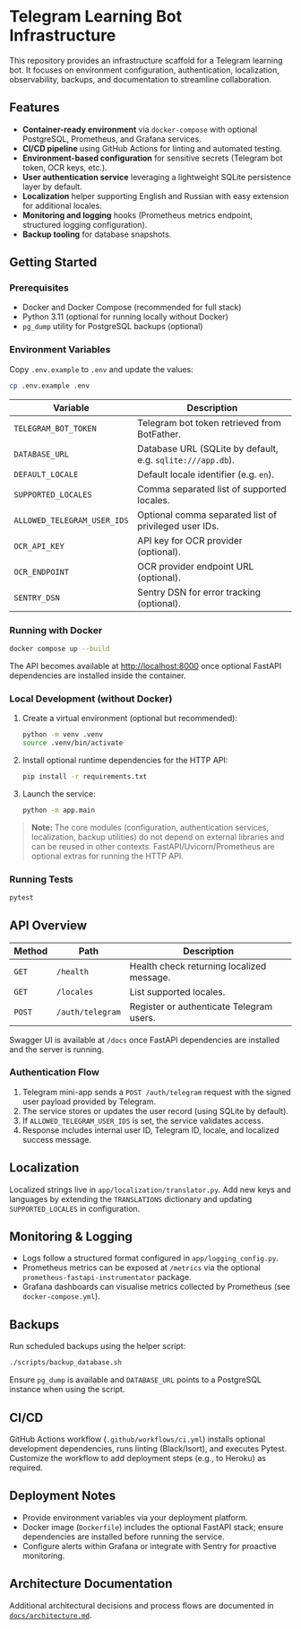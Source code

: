 # Telegram Learning Bot Infrastructure

This repository provides an infrastructure scaffold for a Telegram learning bot. It focuses on environment configuration, authentication, localization, observability, backups, and documentation to streamline collaboration.

## Features

- **Container-ready environment** via `docker-compose` with optional PostgreSQL, Prometheus, and Grafana services.
- **CI/CD pipeline** using GitHub Actions for linting and automated testing.
- **Environment-based configuration** for sensitive secrets (Telegram bot token, OCR keys, etc.).
- **User authentication service** leveraging a lightweight SQLite persistence layer by default.
- **Localization** helper supporting English and Russian with easy extension for additional locales.
- **Monitoring and logging** hooks (Prometheus metrics endpoint, structured logging configuration).
- **Backup tooling** for database snapshots.

## Getting Started

### Prerequisites

- Docker and Docker Compose (recommended for full stack)
- Python 3.11 (optional for running locally without Docker)
- `pg_dump` utility for PostgreSQL backups (optional)

### Environment Variables

Copy `.env.example` to `.env` and update the values:

```bash
cp .env.example .env
```

| Variable | Description |
| --- | --- |
| `TELEGRAM_BOT_TOKEN` | Telegram bot token retrieved from BotFather. |
| `DATABASE_URL` | Database URL (SQLite by default, e.g. `sqlite:///app.db`). |
| `DEFAULT_LOCALE` | Default locale identifier (e.g. `en`). |
| `SUPPORTED_LOCALES` | Comma separated list of supported locales. |
| `ALLOWED_TELEGRAM_USER_IDS` | Optional comma separated list of privileged user IDs. |
| `OCR_API_KEY` | API key for OCR provider (optional). |
| `OCR_ENDPOINT` | OCR provider endpoint URL (optional). |
| `SENTRY_DSN` | Sentry DSN for error tracking (optional). |

### Running with Docker

```bash
docker compose up --build
```

The API becomes available at <http://localhost:8000> once optional FastAPI dependencies are installed inside the container.

### Local Development (without Docker)

1. Create a virtual environment (optional but recommended):
   ```bash
   python -m venv .venv
   source .venv/bin/activate
   ```
2. Install optional runtime dependencies for the HTTP API:
   ```bash
   pip install -r requirements.txt
   ```
3. Launch the service:
   ```bash
   python -m app.main
   ```

> **Note:** The core modules (configuration, authentication services, localization, backup utilities) do not depend on external libraries and can be reused in other contexts. FastAPI/Uvicorn/Prometheus are optional extras for running the HTTP API.

### Running Tests

```bash
pytest
```

## API Overview

| Method | Path | Description |
| --- | --- | --- |
| `GET` | `/health` | Health check returning localized message. |
| `GET` | `/locales` | List supported locales. |
| `POST` | `/auth/telegram` | Register or authenticate Telegram users. |

Swagger UI is available at `/docs` once FastAPI dependencies are installed and the server is running.

### Authentication Flow

1. Telegram mini-app sends a `POST /auth/telegram` request with the signed user payload provided by Telegram.
2. The service stores or updates the user record (using SQLite by default).
3. If `ALLOWED_TELEGRAM_USER_IDS` is set, the service validates access.
4. Response includes internal user ID, Telegram ID, locale, and localized success message.

## Localization

Localized strings live in `app/localization/translator.py`. Add new keys and languages by extending the `TRANSLATIONS` dictionary and updating `SUPPORTED_LOCALES` in configuration.

## Monitoring & Logging

- Logs follow a structured format configured in `app/logging_config.py`.
- Prometheus metrics can be exposed at `/metrics` via the optional `prometheus-fastapi-instrumentator` package.
- Grafana dashboards can visualise metrics collected by Prometheus (see `docker-compose.yml`).

## Backups

Run scheduled backups using the helper script:

```bash
./scripts/backup_database.sh
```

Ensure `pg_dump` is available and `DATABASE_URL` points to a PostgreSQL instance when using the script.

## CI/CD

GitHub Actions workflow (`.github/workflows/ci.yml`) installs optional development dependencies, runs linting (Black/Isort), and executes Pytest. Customize the workflow to add deployment steps (e.g., to Heroku) as required.

## Deployment Notes

- Provide environment variables via your deployment platform.
- Docker image (`Dockerfile`) includes the optional FastAPI stack; ensure dependencies are installed before running the service.
- Configure alerts within Grafana or integrate with Sentry for proactive monitoring.

## Architecture Documentation

Additional architectural decisions and process flows are documented in [`docs/architecture.md`](docs/architecture.md).
